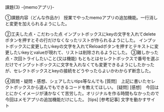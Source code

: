 課題{3} -{memoアプリ}-

①課題内容（どんな作品か）
授業でやったmemoアプリの追加機能。一行消しと変更を加えられるようにした。

②工夫した点・こだわった点
インプットボックスにkeyの文字を入れてdeleteボタンを押すとその行だけなくなったリストが作られるようにした。
インプットボックスに変更したいkeyの文字を入れてReloadボタンを押すとテキストに変更したいkeyとvalueが現れて、リストは削除されるようにした。
③難しかった点・次回トライしたいこと(又は機能)
もともとはセレクトボックスで番号を選ぶだけでインプットボックスに文字を入れなくても変更できるようにしたかったが、セレクトボックスとkeyの接続をどうやったらよいかわからず断念した。

④質問・疑問・感想、シェアしたいtips等なんでも
[質問]　上記に書いたセレクトボックスから選んでもできるコードを教えてほしい。
[疑問]
[感想]　今回はとにかくイメージが湧かなくて苦労した。オリジナルを作る時間もなかったので今回はメモアプリの追加機能だけにした。
[tips]
[参考記事]
文字を動かすサイト

